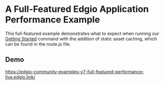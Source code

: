 # A Full-Featured Edgio Application Performance Example

This full-featured example demonstrates what to expect when running our [Getting Started](https://docs.edg.io/guides/getting_started) command with the addition of static asset caching, which can be found in the route.js file.

## Demo

https://edgio-community-examples-v7-full-featured-performance-live.edgio.link/
